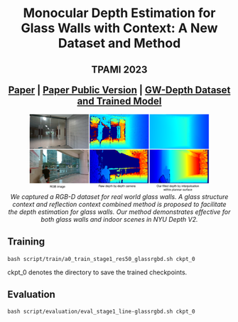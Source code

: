 <p align="center">
  <h1 align="center">Monocular Depth Estimation for Glass Walls with Context: A New Dataset and Method</h1>
  <h2 align="center">
    <p>TPAMI 2023</p>
    <a href="https://ieeexplore.ieee.org/document/10230851" align="center">Paper</a> | 
    <a href="https://orca.cardiff.ac.uk/id/eprint/161953/1/paper.pdf" align="center">Paper Public Version</a> | 
    <a href="https://drive.google.com/drive/folders/1hY34sFkJz56WYdvGHaSlWlOW5ufyc-M8?usp=drive_link" align="center">GW-Depth Dataset and Trained Model</a>
  </h2>
</p>
<p align="center">
    <img src="exp/git_teaser.png" alt="example" width=80%>
    <br>
    <em>We captured a RGB-D dataset for real world glass walls. A glass structure context and reflection context combined method is proposed to facilitate the depth estimation for glass walls. Our method demonstrates effective for both glass walls and indoor scenes in NYU Depth V2.</em>
</p>

## Training
```
bash script/train/a0_train_stage1_res50_glassrgbd.sh ckpt_0
```
ckpt_0 denotes the directory to save the trained checkpoints.
## Evaluation
```
bash script/evaluation/eval_stage1_line-glassrgbd.sh ckpt_0
```
